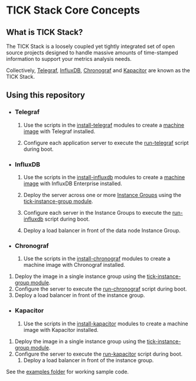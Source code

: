 # TICK Stack Core Concepts

## What is TICK Stack?

The TICK Stack is a loosely coupled yet tightly integrated set of open source projects designed to handle massive amounts of time-stamped information to support your metrics analysis needs.

Collectively, [Telegraf](https://github.com/influxdata/telegraf), [InfluxDB](https://github.com/influxdata/influxdb), [Chronograf](https://github.com/influxdata/chronograf) and [Kapacitor](https://github.com/influxdata/kapacitor) are known as the TICK Stack.

## Using this repository

* ### Telegraf

    1. Use the scripts in the [install-telegraf](https://github.com/gruntwork-io/terraform-google-influx/tree/master/modules/install-telegraf) modules to create a [machine image](https://cloud.google.com/compute/docs/images/create-delete-deprecate-private-images) with Telegraf installed.

    1. Configure each application server to execute the [run-telegraf](https://github.com/gruntwork-io/terraform-google-influx/tree/master/modules/run-telegraf) script during boot.

* ### InfluxDB

    1. Use the scripts in the [install-influxdb](https://github.com/gruntwork-io/terraform-google-influx/tree/master/modules/install-influxdb) modules to create a [machine image](https://cloud.google.com/compute/docs/images/create-delete-deprecate-private-images) with InfluxDB Enterprise installed.

    1. Deploy the server across one or more [Instance Groups](https://cloud.google.com/compute/docs/instance-groups/) using the [tick-instance-group
module](https://github.com/gruntwork-io/terraform-google-influx/tree/master/modules/tick-instance-group).

    1. Configure each server in the Instance Groups to execute the [run-influxdb](https://github.com/gruntwork-io/terraform-google-influx/tree/master/modules/run-influxdb) script during boot.

    1. Deploy a load balancer in front of the data node Instance Group.

* ### Chronograf

    1. Use the scripts in the [install-chronograf](https://github.com/gruntwork-io/terraform-google-influx/tree/master/modules/install-chronograf) modules to create a machine image with Chronograf installed.
1. Deploy the image in a single instance group using the [tick-instance-group
    module](https://github.com/gruntwork-io/terraform-google-influx/tree/master/modules/tick-instance-group).
1. Configure the server to execute the [run-chronograf](https://github.com/gruntwork-io/terraform-google-influx/tree/master/modules/run-chronograf) script during boot.
1. Deploy a load balancer in front of the instance group.
    
* ### Kapacitor

    1. Use the scripts in the [install-kapacitor](https://github.com/gruntwork-io/terraform-google-influx/tree/master/modules/install-kapacitor) modules to create a machine image with Kapacitor installed.
1. Deploy the image in a single instance group using the [tick-instance-group
    module](https://github.com/gruntwork-io/terraform-google-influx/tree/master/modules/tick-instance-group).
1. Configure the server to execute the [run-kapacitor](modules/run-kapacitor) script during boot.
    1. Deploy a load balancer in front of the instance group.


See the [examples folder](https://github.com/gruntwork-io/terraform-google-influx/tree/master/examples) for working sample code.
